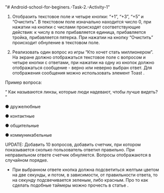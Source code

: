 "# Android-school-for-beginers.-Task-2.-Activity-1" 

1) Отобразить текстовое поле и четыре кнопки: “+1”, “+3”, “+5” и “Очистить”. В текстовом поле изначально находится число 0, при нажатии на кнопки с числами происходят соответствующие действия: к числу в поле прибавляется единица,  прибавляется тройка, прибавляется пятерка. При нажатии на кнопку “Очистить” происходит обнуление в текстовом поле.

2) Реализовать один вопрос из игры “Кто хочет стать миллионером”. На экране
должно отображаться текстовое поле с вопросом и четыре кнопки с ответами,
при нажатии на одну из кнопок должно отображаться сообщение - верно или
неверно выбран ответ. Для отображения сообщения можно использовать
элемент Toast .

Пример вопроса:

“ Как называются линзы, которые люди надевают, чтобы лучше видеть? ”

● дружелюбные

● контактные

● общительные

● коммуникабельные

UPDATE:
Добавить 10 вопросов, добавить счетчик, при котором показывается сколько
пользователь ответил правильно. При неправильном ответе счетчик
обнуляется. Вопросы отображаются в случайном порядке.

* При выбранном ответе кнопка должна подсветиться желтым цветом на две
секунды, и потом, в зависимости, от правильности ответа, то на секунду
подсвечивается зеленым, либо красным. Про то как сделать подобные
таймеры можно прочесть в статье .